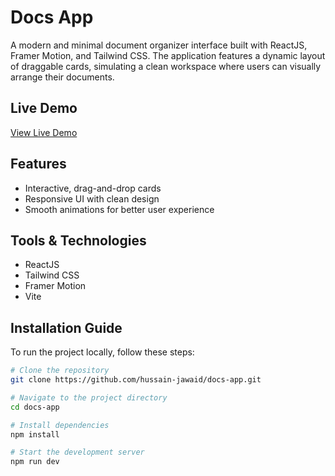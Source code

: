 # Docs App

A modern and minimal document organizer interface built with ReactJS, Framer Motion, and Tailwind CSS. The application features a dynamic layout of draggable cards, simulating a clean workspace where users can visually arrange their documents.

## Live Demo

[View Live Demo](https://your-deployment-link.vercel.app)

## Features

- Interactive, drag-and-drop cards
- Responsive UI with clean design
- Smooth animations for better user experience

## Tools & Technologies

- ReactJS
- Tailwind CSS
- Framer Motion
- Vite

## Installation Guide

To run the project locally, follow these steps:

```bash
# Clone the repository
git clone https://github.com/hussain-jawaid/docs-app.git

# Navigate to the project directory
cd docs-app

# Install dependencies
npm install

# Start the development server
npm run dev
